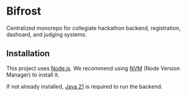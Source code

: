 # Bifrost

Centralized monorepo for collegiate hackathon backend, registration, dashoard, and judging systems.

## Installation 

This project uses [Node.js](https://nodejs.org/en). We recommend using [NVM](https://github.com/nvm-sh/nvm) (Node Version Manager) to install it.

If not already installed, [Java 21](https://www.java.com/en/download/) is required to run the backend.
